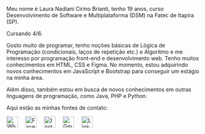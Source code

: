 <p>Meu nome é Laura Nadiani Cirino Brianti, tenho 19 anos, curso Desenvolvimento de Software e Multiplataforma (DSM) na Fatec de Itapira (SP).</p>
<p>Cursando 4/6.</p>
<p>Gosto muito de programar, tenho noções básicas de Lógica de Programação (condicionais, laços de repetição etc.) e Algoritmo e me interesso por programação front-end e desenvolvimento web. Tenho muitos conhecimentos em HTML, CSS e Figma. No momento, estou adquirindo novos conhecimentos em JavaScript e Bootstrap para conseguir um estágio na minha área.</p>
<p>Além disso, também estou em busca de novos conhecimentos em outras linguagens de programação, como Java, PHP e Python.</p>
<p>Aqui estão as minhas fontes de contato:</p>
<p align="justify">
  <a href="https://wa.me/5519998728293"><img src="https://cdn-icons-png.flaticon.com/512/174/174879.png" alt="WhatsApp" width="30px" style="margin-right: 15px;"></a>
  <a href="https://www.facebook.com/la.cirino"><img src="https://cdn-icons-png.flaticon.com/512/5968/5968764.png" alt="Facebook" width="30px" style="margin-right: 15px;"></a>
  <a href="https://www.instagram.com/laurinha_brianti_/"><img src="https://cdn-icons-png.flaticon.com/512/5968/5968776.png" alt="Instagram" width="30px" style="margin-right: 15px;"></a>
  <a href="mailto:briantilaura5@gmail.com"><img src="https://cdn1.iconfinder.com/data/icons/google-new-logos-1/32/gmail_new_logo-512.png" alt="Gmail" width="30px" style="margin-right: 15px;"></a>
  <a href="https://www.linkedin.com/in/laura-brianti-4b7034258/"><img src="https://icones.pro/wp-content/uploads/2021/03/icone-linkedin-ronde-originale.png" alt="LinkedIn" width="30px"></a>
</p>

